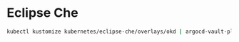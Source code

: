 # Eclipse Che

```bash
kubectl kustomize kubernetes/eclipse-che/overlays/okd | argocd-vault-plugin generate - | kubectl apply -f -
```
